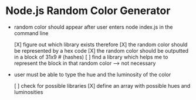 # Node.js Random Color Generator

- random color should appear after user enters node index.js in the command line

  [X] figure out which library exists therefore
  [X] the random color should be represented by a hex code
  [X] the random color should be outputted in a block of 31x9 # (hashes)
  [ ] find a library which helps me to represent the block in that random color --> not necessary

- user must be able to type the hue and the luminosity of the color

  [ ] check for possible libraries
  [X] define an array with possible hues and luminosities
